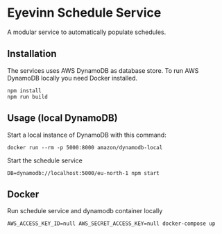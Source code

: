 # Eyevinn Schedule Service

A modular service to automatically populate schedules.

## Installation

The services uses AWS DynamoDB as database store. To run AWS DynamoDB locally you need Docker installed.

```
npm install
npm run build
```

## Usage (local DynamoDB)

Start a local instance of DynamoDB with this command:

```
docker run --rm -p 5000:8000 amazon/dynamodb-local
```

Start the schedule service

```
DB=dynamodb://localhost:5000/eu-north-1 npm start
```

## Docker

Run schedule service and dynamodb container locally

```
AWS_ACCESS_KEY_ID=null AWS_SECRET_ACCESS_KEY=null docker-compose up
```

